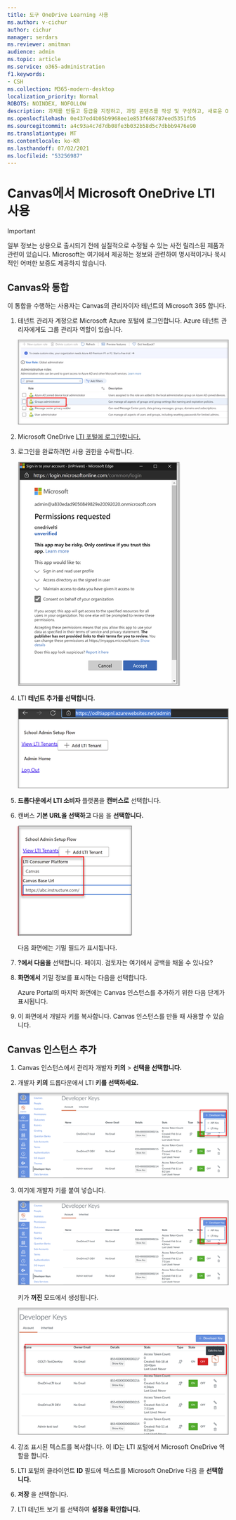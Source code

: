 ```yaml
---
title: 도구 OneDrive Learning 사용
ms.author: v-cichur
author: cichur
manager: serdars
ms.reviewer: amitman
audience: admin
ms.topic: article
ms.service: o365-administration
f1.keywords:
- CSH
ms.collection: M365-modern-desktop
localization_priority: Normal
ROBOTS: NOINDEX, NOFOLLOW
description: 과제를 만들고 등급을 지정하고, 과정 콘텐츠를 작성 및 구성하고, 새로운 OneDrive Learning 도구 상호 관리 앱을 사용하여 실시간으로 파일을 공동으로 작업합니다.
ms.openlocfilehash: 0e437ed4b05b9968ee1e853f668787eed5351fb5
ms.sourcegitcommit: a4c93a4c7d7db08fe3b032b58d5c7dbbb9476e90
ms.translationtype: MT
ms.contentlocale: ko-KR
ms.lasthandoff: 07/02/2021
ms.locfileid: "53256987"
---
```

# <a name="use-microsoft-onedrive-lti-with-canvas"></a>Canvas에서 Microsoft OneDrive LTI 사용

> [!IMPORTANT]
> 일부 정보는 상용으로 출시되기 전에 실질적으로 수정될 수 있는 사전 릴리스된 제품과 관련이 있습니다. Microsoft는 여기에서 제공하는 정보와 관련하여 명시적이거나 묵시적인 어떠한 보증도 제공하지 않습니다.

## <a name="integrate-with-canvas"></a>Canvas와 통합

이 통합을 수행하는 사용자는 Canvas의 관리자이자 테넌트의 Microsoft 365 합니다.

1. 테넌트 관리자 계정으로 Microsoft Azure 포털에 로그인합니다. Azure 테넌트 관리자에게도 그룹 관리자 역할이 있습니다.

    ![그룹 관리자가 강조 표시](../media/lti-media/lti-group-admin.png)

2. Microsoft OneDrive [LTI 포털에 로그인합니다.](https://odltiappnl.azurewebsites.net/admin)

3. 로그인을 완료하려면 사용 권한을 수락합니다.

    ![사용 권한 수락](../media/lti-media/lti-permissions.png)

4. LTI **테넌트 추가를 선택합니다.**

     ![LTI 테넌트 추가](../media/lti-media/lti-add-tenant.png)

5. **드롭다운에서 LTI 소비자** 플랫폼을 **캔버스로** 선택합니다.

6. 캔버스 **기본 URL을 선택하고** 다음 을 **선택합니다.**

    ![캔버스를 선택하고 기본 URL 추가](../media/lti-media/lti-canvas-base-url.png)

   다음 화면에는 기밀 필드가 표시됩니다.

7. **?에서 다음을** 선택합니다. 페이지. 검토자는 여기에서 공백을 채울 수 있나요?

8. **화면에서** 기밀 정보를 표시하는 다음을 선택합니다.

   Azure Portal의 마지막 화면에는 Canvas 인스턴스를 추가하기 위한 다음 단계가 표시됩니다.

9. 이 화면에서 개발자 키를 복사합니다. Canvas 인스턴스를 만들 때 사용할 수 있습니다.

## <a name="add-the-canvas-instance"></a>Canvas 인스턴스 추가

1. Canvas 인스턴스에서 관리자 개발자 **키의**  >  **선택을 선택합니다.**

2. 개발자 **키의** 드롭다운에서 LTI **키를 선택하세요.**

   ![LTI 개발자 키 얻기](../media/lti-media/lti-developer-keys.png)

3. 여기에 개발자 키를 붙여 넣습니다.

     ![개발자 키 붙여넣기](../media/lti-media/lti-developer-keys.png)

   키가 **꺼진** 모드에서 생성됩니다.

   ![오프 모드에서 생성된 개발자 키](../media/lti-media/lti-copy-developer-keys.png)

4. 강조 표시된 텍스트를 복사합니다.
    이 ID는 LTI 포털에서 Microsoft OneDrive 역할을 합니다.

5. LTI 포털의 클라이언트 **ID** 필드에 텍스트를 Microsoft OneDrive 다음 을 **선택합니다.**

6. **저장** 을 선택합니다.

7. LTI 테넌트 보기 를 선택하여 **설정을 확인합니다.**
